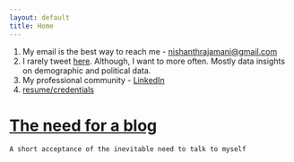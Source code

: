 ```yaml
---
layout: default
title: Home
---
```


1. My email is the best way to reach me - [nishanthrajamani@gmail.com](nishanthrajamani@gmail.com)
2. I rarely tweet [here](https://twitter.com/nishzsche). Although, I want to more often. Mostly data insights on demographic and political data.
3. My professional community - [LinkedIn](https://www.linkedin.com/in/nishanthrajamani/)
4. [resume/credentials](https://nishzsche.notion.site/Nishanth-Pradeep-Raj-1fb160f445684ba789b900fa3b566631?pvs=4)

# [The need for a blog](_posts\2024_03_02-My_first_post.html)
    A short acceptance of the inevitable need to talk to myself